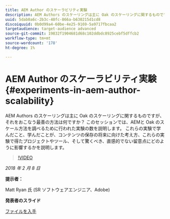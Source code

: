 ```yaml
---
title: AEM Author のスケーラビリティ実験
description: AEM Authors のスケーリングは主に Oak のスケーリングに関するものですが、それをおこなう最善の方法は何ですか？ このセッションでは、AEMと Oak のスケール方法を調べるために行われた実験の数を説明します。 これらの実験で学んだこと、学んだことが、コンテンツの保存の将来に向けた考え方、これらの実験で得たプロジェクトやツール、そして驚くべき、直感的でない留意点にどのように影響するかを説明します。
uuid: 5dab0a6c-2b3c-40fc-866a-b630215d1cd8
discoiquuid: 0b0d99a4-60be-4e25-9169-5a9717fbcaa2
targetaudience: target-audience advanced
source-git-commit: 19832f1904681d68c102ddbdc8925cebf5dffcb2
workflow-type: tm+mt
source-wordcount: '178'
ht-degree: 1%

---
```



# AEM Author のスケーラビリティ実験{#experiments-in-aem-author-scalability}

AEM Authors のスケーリングは主に Oak のスケーリングに関するものですが、それをおこなう最善の方法は何ですか？ このセッションでは、AEMと Oak のスケール方法を調べるために行われた実験の数を説明します。 これらの実験で学んだこと、学んだことが、コンテンツの保存の将来に向けた考え方、これらの実験で得たプロジェクトやツール、そして驚くべき、直感的でない留意点にどのように影響するかを説明します。

>[!VIDEO](https://video.tv.adobe.com/v/21522/?quality=9)

*2018 年 2 月 8 日*

**提示者：**

Matt Ryan 氏 (SR ソフトウェアエンジニア、Adobe)

**発表者のスライド**

[ファイルを入手](assets/experiments+in+aem+author+scalability+2+7+18.pdf)
<!--
[Get back to the Overview](https://helpx.adobe.com/experience-manager/kt/eseminars/gems/aem-index.html)
-->
